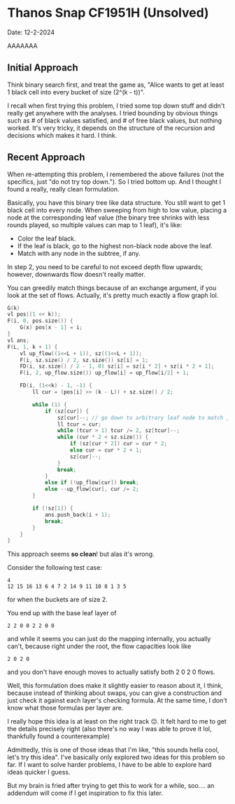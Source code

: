 # Thanos Snap CF1951H (Unsolved)

Date: 12-2-2024

AAAAAAA

## Initial Approach

Think binary search first, and treat the game as, "Alice wants to get at least 1 black cell into every bucket of size (2^(k - t))". 

I recall when first trying this problem, I tried some top down stuff and didn't really get anywhere with the analyses. I tried bounding by obvious things such as # of black values satisfied, and # of free black values, but nothing worked. It's very tricky, it depends on the structure of the recursion and decisions which makes it hard. I think. 

## Recent Approach

When re-attempting this problem, I remembered the above failures (not the specifics, just "do not try top down."). So I tried bottom up. And I thought I found a really, really clean formulation. 

Basically, you have this binary tree like data structure. You still want to get 1 black cell into every node. When sweeping from high to low value, placing a node at the corresponding leaf value (the binary tree shrinks with less rounds played, so multiple values can map to 1 leaf), it's like:

- Color the leaf black.
- If the leaf is black, go to the highest non-black node above the leaf.
- Match with any node in the subtree, if any. 

In step 2, you need to be careful to not exceed depth flow upwards; however, downwards flow doesn't really matter.

You can greedily match things because of an exchange argument, if you look at the set of flows. Actually, it's pretty much exactly a flow graph lol. 

```cpp
G(k) 
vl pos((1 << k));
F(i, 0, pos.size()) {
    G(x) pos[x - 1] = i;
}
vl ans;
F(L, 1, k + 1) {
    vl up_flow((1<<L + 1)), sz((1<<L + 1));
    F(i, sz.size() / 2, sz.size()) sz[i] = 1;
    FD(i, sz.size() / 2 - 1, 0) sz[i] = sz[i * 2] + sz[i * 2 + 1];
    F(i, 2, up_flow.size()) up_flow[i] = up_flow[i/2] + 1;

    FD(i, (1<<k) - 1, -1) {
        ll cur = (pos[i] >> (k - L)) + sz.size() / 2;

        while (1) {
            if (sz[cur]) {
                sz[cur]--; // go down to arbitrary leaf node to match , exchange argument
                ll tcur = cur;
                while (tcur > 1) tcur /= 2, sz[tcur]--;
                while (cur * 2 < sz.size()) {
                    if (sz[cur * 2]) cur = cur * 2;
                    else cur = cur * 2 + 1;
                    sz[cur]--;
                }
                break;
            }
            else if (!up_flow[cur]) break;
            else --up_flow[cur], cur /= 2;
        }

        if (!sz[1]) {
            ans.push_back(i + 1);
            break;
        }
    }
}
```

This approach seems **so clean**! but alas it's wrong. 

Consider the following test case:

```
4
12 15 16 13 6 4 7 2 14 9 11 10 8 1 3 5
```

for when the buckets are of size 2. 

You end up with the base leaf layer of 

```
2 2 0 0 2 2 0 0
```

and while it seems you can just do the mapping internally, you actually can't, because right under the root, the flow capacities look like 

```
2 0 2 0
```

and you don't have enough moves to actually satisfy both 2 0 2 0 flows. 

Well, this formulation does make it slightly easier to reason about it, I think, because instead of thinking about swaps, you can give a construction and just check it against each layer's checking formula. At the same time, I don't know what those formulas per layer are. 

I really hope this idea is at least on the right track 😔. It felt hard to me to get the details precisely right (also there's no way I was able to prove it lol, thankfully found a counterexample)

Admittedly, this is one of those ideas that I'm like, "this sounds hella cool, let's try this idea". I've basically only explored two ideas for this problem so far. If I want to solve harder problems, I have to be able to explore hard ideas quicker I guess. 

But my brain is fried after trying to get this to work for a while, soo.... an addendum will come if I get inspiration to fix this later. 